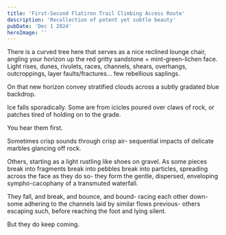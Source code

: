 ```yaml
---
title: 'First-Second Flatiron Trail Climbing Access Route'
description: 'Recollection of potent yet subtle beauty'
pubDate: 'Dec 1 2024'
heroImage: ''
---
```


There is a curved tree here that serves as a nice reclined lounge chair, angling your horizon up the red gritty sandstone + mint-green-lichen face. Light rises, dunes, rivulets, races, channels, shears, overhangs, outcroppings, layer faults/fractures… few rebellious saplings.

On that new horizon convey stratified clouds across a subtly gradated blue backdrop.

Ice falls sporadically. Some are from icicles poured over claws of rock, or patches tired of holding on to the grade. 

You hear them first.

Sometimes crisp sounds through crisp air- sequential impacts of delicate marbles glancing off rock. 

Others, starting as a light rustling like shoes on gravel. As some pieces break into fragments break into pebbles break into particles, spreading across the face as they do so- they form the gentle, dispersed, enveloping sympho-cacophany of a transmuted waterfall.

They fall, and break, and bounce, and bound- racing each other down- some adhering to the channels laid by similar flows previous- others escaping such, before reaching the foot and lying silent.

But they do keep coming.